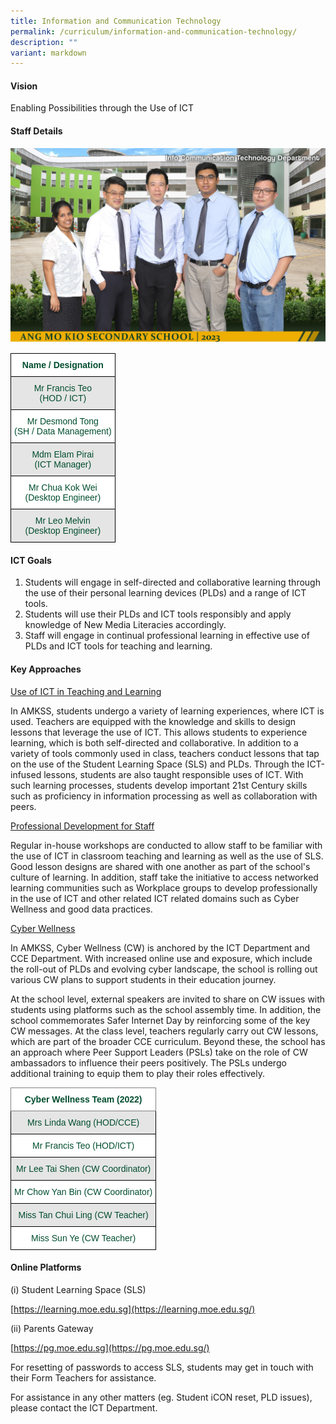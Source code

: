 ```yaml
---
title: Information and Communication Technology
permalink: /curriculum/information-and-communication-technology/
description: ""
variant: markdown
---
```

#### Vision

Enabling Possibilities through the Use of ICT

#### Staff Details

![ICT department](/images/2023%20Department%20photos/info%20communication%20technology%20department%201.jpg)

<style type="text/css">
.tg  {border-collapse:collapse;border-spacing:0;}
.tg td{border-color:black;border-style:solid;border-width:1px;font-family:Arial, sans-serif;font-size:14px;
  overflow:hidden;padding:10px 5px;word-break:normal;}
.tg th{border-color:black;border-style:solid;border-width:1px;font-family:Arial, sans-serif;font-size:14px;
  font-weight:normal;overflow:hidden;padding:10px 5px;word-break:normal;}
.tg .tg-74pa{background-color:#FFF;color:#004D2E;font-weight:bold;text-align:center;vertical-align:middle}
.tg .tg-t70x{background-color:#E5E5E5;color:#004D2E;text-align:center;vertical-align:top}
.tg .tg-fi1r{background-color:#FFF;color:#004D2E;text-align:center;vertical-align:top}
</style>
<table class="tg">
<thead>
  <tr>
    <th class="tg-74pa"><span style="font-weight:700">Name / Designation</span></th>
  </tr>
</thead>
<tbody>
  <tr>
    <td class="tg-t70x"><span style="font-weight:400;color:#004D2E">Mr Francis Teo</span><br><span style="font-weight:400;color:#004D2E">(HOD / ICT)</span></td>
  </tr>
  <tr>
    <td class="tg-fi1r"><span style="font-weight:400;color:#004D2E">Mr Desmond Tong</span><br><span style="font-weight:400;color:#004D2E">(SH / Data Management)</span></td>
  </tr>
  <tr>
    <td class="tg-t70x"><span style="font-weight:400;color:#004D2E">Mdm Elam Pirai</span><br><span style="font-weight:400;color:#004D2E">(ICT Manager)</span></td>
  </tr>
  <tr>
    <td class="tg-fi1r"><span style="font-weight:400;color:#004D2E">Mr Chua Kok Wei</span><br><span style="font-weight:400;color:#004D2E">(Desktop Engineer)</span></td>
  </tr>
  <tr>
    <td class="tg-t70x"><span style="font-weight:400;color:#004D2E">Mr Leo Melvin</span><br><span style="font-weight:400;color:#004D2E">(Desktop Engineer)</span></td>
  </tr>
  
</tbody>
</table>

#### ICT Goals

1.  Students will engage in self-directed and collaborative learning through the use of their personal learning devices (PLDs) and a range of ICT tools.
2.  Students will use their PLDs and ICT tools responsibly and apply knowledge of New Media Literacies accordingly.
3.  Staff will engage in continual professional learning in effective use of PLDs and ICT tools for teaching and learning.

#### Key Approaches

<p><u>Use of ICT in Teaching and Learning</u></p>

In AMKSS, students undergo a variety of learning experiences, where ICT is used. Teachers are equipped with the knowledge and skills to design lessons that leverage the use of ICT. This allows students to experience learning, which is both self-directed and collaborative. In addition to a variety of tools commonly used in class, teachers conduct lessons that tap on the use of the Student Learning Space (SLS) and PLDs. Through the ICT-infused lessons, students are also taught responsible uses of ICT. With such learning processes, students develop important 21st Century skills such as proficiency in information processing as well as collaboration with peers.


<p><u>Professional Development for Staff</u></p>

Regular in-house workshops are conducted to allow staff to be familiar with the use of ICT in classroom teaching and learning as well as the use of SLS. Good lesson designs are shared with one another as part of the school's culture of learning. In addition, staff take the initiative to access networked learning communities such as Workplace groups to develop professionally in the use of ICT and other related ICT related domains such as Cyber Wellness and good data practices.

  
<p><u>Cyber Wellness</u></p>

In AMKSS, Cyber Wellness (CW) is anchored by the ICT Department and CCE Department. With increased online use and exposure, which include the roll-out of PLDs and evolving cyber landscape, the school is rolling out various CW plans to support students in their education journey.

  

At the school level, external speakers are invited to share on CW issues with students using platforms such as the school assembly time. In addition, the school commemorates Safer Internet Day by reinforcing some of the key CW messages. At the class level, teachers regularly carry out CW lessons, which are part of the broader CCE curriculum. Beyond these, the school has an approach where Peer Support Leaders (PSLs) take on the role of CW ambassadors to influence their peers positively. The PSLs undergo additional training to equip them to play their roles effectively.

<style type="text/css">
.tg  {border-collapse:collapse;border-spacing:0;}
.tg td{border-color:black;border-style:solid;border-width:1px;font-family:Arial, sans-serif;font-size:14px;
  overflow:hidden;padding:10px 5px;word-break:normal;}
.tg th{border-color:black;border-style:solid;border-width:1px;font-family:Arial, sans-serif;font-size:14px;
  font-weight:normal;overflow:hidden;padding:10px 5px;word-break:normal;}
.tg .tg-mwbt{background-color:#FFF;border-color:inherit;color:#004D2E;font-weight:bold;text-align:center;vertical-align:middle}
.tg .tg-bapb{background-color:#E5E5E5;color:#004D2E;text-align:center;vertical-align:middle}
.tg .tg-wpup{background-color:#FFF;color:#004D2E;text-align:center;vertical-align:middle}
</style>
<table class="tg">
<thead>
  <tr>
    <th class="tg-mwbt"><span style="font-weight:700">Cyber Wellness Team (2022)</span></th>
  </tr>
</thead>
<tbody>
  <tr>
    <td class="tg-bapb">Mrs Linda Wang (HOD/CCE)</td>
  </tr>
  <tr>
    <td class="tg-wpup">Mr Francis Teo (HOD/ICT)</td>
  </tr>
  <tr>
    <td class="tg-bapb">Mr Lee Tai Shen (CW Coordinator)</td>
  </tr>
  <tr>
    <td class="tg-wpup">Mr Chow Yan Bin (CW Coordinator)</td>
  </tr>
  <tr>
    <td class="tg-bapb">Miss Tan Chui Ling (CW Teacher)</td>
  </tr>
  <tr>
    <td class="tg-wpup">Miss Sun Ye (CW Teacher)</td>
  </tr>
</tbody>
</table>

#### Online Platforms

(i) Student Learning Space (SLS)

[https://learning.moe.edu.sg](https://learning.moe.edu.sg/)

  

(ii) Parents Gateway

[https://pg.moe.edu.sg](https://pg.moe.edu.sg/)

  

For resetting of passwords to access SLS, students may get in touch with their Form Teachers for assistance.

For assistance in any other matters (eg. Student iCON reset, PLD issues), please contact the ICT Department.